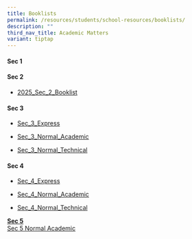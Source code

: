 ```yaml
---
title: Booklists
permalink: /resources/students/school-resources/booklists/
description: ""
third_nav_title: Academic Matters
variant: tiptap
---
```

<h4><strong>Sec 1</strong> <br></h4>
<p></p>
<h4><strong>Sec 2</strong> </h4>
<ul data-tight="true" class="tight">
<li>
<p><a href="/files/Booklist/2025/2025_Sec_2_Booklist.pdf" rel="noopener nofollow" target="_blank">2025_Sec_2_Booklist</a>
</p>
</li>
</ul>
<p></p>
<h4><strong>Sec 3</strong></h4>
<ul data-tight="true" class="tight">
<li>
<p><a href="/files/Booklist/2025/Sec_3_Express.pdf" rel="noopener nofollow" target="_blank">Sec_3_Express</a>
</p>
</li>
<li>
<p><a href="/files/Booklist/2025/Sec_3_Normal_Academic.pdf" rel="noopener nofollow" target="_blank">Sec_3_Normal_Academic</a>
</p>
</li>
<li>
<p><a href="/files/Booklist/2025/Sec_3_Normal_Technical.pdf" rel="noopener nofollow" target="_blank">Sec_3_Normal_Technical</a>
</p>
</li>
</ul>
<p></p>
<h4><strong>Sec 4</strong></h4>
<ul data-tight="true" class="tight">
<li>
<p><a href="/files/Booklist/2025/Sec_4_Express.pdf" rel="noopener nofollow" target="_blank">Sec_4_Express</a>
</p>
</li>
<li>
<p><a href="/files/Booklist/2025/Sec_4_Normal_Academic.pdf" rel="noopener nofollow" target="_blank">Sec_4_Normal_Academic</a>
</p>
</li>
<li>
<p><a href="/files/Booklist/2025/Sec_4_Normal_Technical.pdf" rel="noopener nofollow" target="_blank">Sec_4_Normal_Technical</a>
</p>
</li>
</ul>
<p><strong><u>Sec 5</u></strong>
<br><a href="/files/Booklist/2025/Sec_5_Normal_Academic.pdf" rel="noopener nofollow" target="_blank">Sec 5 Normal Academic</a>
</p>